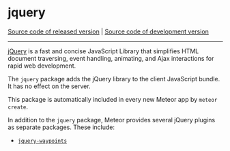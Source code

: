 # jquery
[Source code of released version](https://github.com/meteor/meteor/tree/master/packages/jquery) | [Source code of development version](https://github.com/meteor/meteor/tree/devel/packages/jquery)
***

[jQuery](http://jquery.com/) is a fast and concise JavaScript
Library that simplifies HTML document traversing, event handling,
animating, and Ajax interactions for rapid web development.

The `jquery` package adds the jQuery library to the client JavaScript
bundle. It has no effect on the server.

This package is automatically included in every new Meteor app by `meteor create`.

In addition to the `jquery` package, Meteor provides several jQuery
plugins as separate packages. These include:

* [`jquery-waypoints`](http://imakewebthings.com/jquery-waypoints/)
